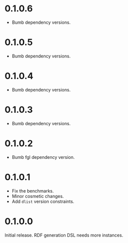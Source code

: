 # 0.1.0.6
- Bumb dependency versions.

# 0.1.0.5
- Bumb dependency versions.

# 0.1.0.4
- Bumb dependency versions.

# 0.1.0.3
- Bumb dependency versions.

# 0.1.0.2
- Bumb fgl dependency version.

# 0.1.0.1
- Fix the benchmarks.
- Minor cosmetic changes.
- Add `dlist` version constraints.

# 0.1.0.0

Initial release. RDF generation DSL needs more instances.
